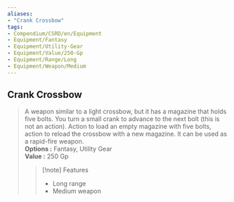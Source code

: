 ```yaml
---
aliases:
- "Crank Crossbow"
tags:
- Compendium/CSRD/en/Equipment
- Equipment/Fantasy
- Equipment/Utility-Gear
- Equipment/Value/250-Gp
- Equipment/Range/Long
- Equipment/Weapon/Medium
---
```


  
## Crank Crossbow  
  
>A weapon similar to a light crossbow, but it has a magazine that holds five bolts. You turn a small crank to advance to the next bolt (this is not an action). Action to load an empty magazine with five bolts, action to reload the crossbow with a new magazine. It can be used as a rapid-fire weapon.  
> **Options :** Fantasy, Utility Gear  
> **Value :** 250 Gp  
>>[!note] Features  
>> - Long range  
>> - Medium weapon